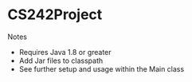 # CS242Project

Notes
- Requires Java 1.8 or greater
- Add Jar files to classpath
- See further setup and usage within the Main class
